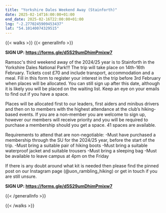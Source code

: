```yaml
---
title: "Yorkshire Dales Weekend Away (Stainforth)"
date: 2025-02-14T16:00:00+01:00
end_date: 2025-02-16T22:00:00+01:00
lng: "-2.2770245909453437"
lat: "54.10140074329515"
---
```


{{< walks >}}
{{< generalInfo >}}

<b>SIGN UP: <a href="https://forms.gle/d5S29umDhimPmixw7">https://forms.gle/d5S29umDhimPmixw7</a></b>

Ramsoc's third weekend away of the 2024/25 year is to Stainforth in the Yorkshire Dales National Park!!! The trip will take place on 14th-16th February. Tickets cost £70 and include transport, accommodation and a meal. Fill in this form to register your interest in the trip before 3rd February when places will be allocated. You can still sign up after this date, although it is likely you will be placed on the waiting list. Keep an eye on your emails to find out if you have a space.

Places will be allocated first to our leaders, first aiders and minibus drivers and then on to members with the highest attendance at the club’s hiking-based events. If you are a non-member you are welcome to sign up, however our members will receive priority and you will be required to purchase a membership should you get a space. 41 spaces are available.

Requirements to attend that are non-negotiable:
-Must have purchased a membership through the SU for the 2024/25 year, before the start of the trip. 
-Must bring a suitable pair of hiking boots
-Must bring a suitable waterproof jacket and suitable trousers
-Must bring a sleeping bag
-Must be available to leave campus at 4pm on the Friday

If there is any doubt around what kit is needed then please find the pinned post on our Instagram page (@uon_rambling_hiking) or get in touch if you are still unsure.

<b>SIGN UP: <a href="https://forms.gle/d5S29umDhimPmixw7">https://forms.gle/d5S29umDhimPmixw7</a></b>

{{< /generalInfo >}}

{{< /walks >}}
